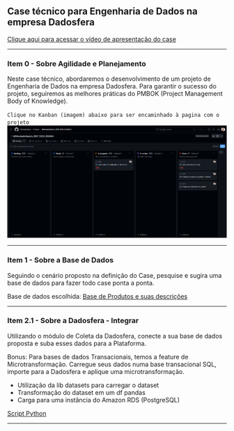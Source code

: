 ## Case técnico para Engenharia de Dados na empresa Dadosfera

[Clique aqui para acessar o vídeo de apresentação do case](https://google.com.br)
___
### Item 0 - Sobre Agilidade e Planejamento
Neste case técnico, abordaremos o desenvolvimento de um projeto de Engenharia de Dados na empresa Dadosfera. Para garantir o sucesso do projeto, seguiremos as melhores práticas do PMBOK (Project Management Body of Knowledge).


``Clique no Kanban (imagem) abaixo para ser encaminhado à pagina com o projeto``[<img src="kanban.png">](https://github.com/users/NicolasEvilasio/projects/1)
___
### Item 1 - Sobre a Base de Dados
Seguindo o cenário proposto na definição do Case, pesquise e sugira uma base de dados para fazer todo case ponta a ponta.

Base de dados escolhida:
[Base de Produtos e suas descrições](https://huggingface.co/datasets/spacemanidol/product-search-corpus)

___
### Item 2.1 - Sobre a Dadosfera - Integrar
Utilizando o módulo de Coleta da Dadosfera, conecte a sua base de dados proposta e suba esses dados para a Plataforma.

Bonus: Para bases de dados Transacionais, temos a feature de Microtransformação. Carregue seus dados numa base transacional SQL, importe para a Dadosfera e aplique uma microtransformação.

- Utilização da lib datasets para carregar o dataset 
- Transformação do dataset em um df pandas
- Carga para uma instância do Amazon RDS (PostgreSQL)  


[Script Python]()

___